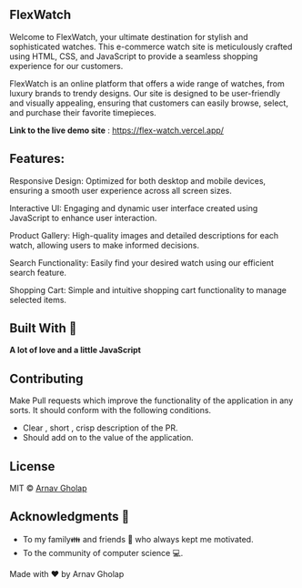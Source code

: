 ## **FlexWatch**

Welcome to FlexWatch, your ultimate destination for stylish and sophisticated watches. This e-commerce watch site is meticulously crafted using HTML, CSS, and JavaScript to provide a seamless shopping experience for our customers.

FlexWatch is an online platform that offers a wide range of watches, from luxury brands to trendy designs. Our site is designed to be user-friendly and visually appealing, ensuring that customers can easily browse, select, and purchase their favorite timepieces.

**Link to the live demo site** : https://flex-watch.vercel.app/

## Features:

Responsive Design: Optimized for both desktop and mobile devices, ensuring a smooth user experience across all screen sizes.

Interactive UI: Engaging and dynamic user interface created using JavaScript to enhance user interaction.

Product Gallery: High-quality images and detailed descriptions for each watch, allowing users to make informed decisions.

Search Functionality: Easily find your desired watch using our efficient search feature.

Shopping Cart: Simple and intuitive shopping cart functionality to manage selected items.

## Built With 🎯
**A lot of love and a little JavaScript**

## Contributing 

Make Pull requests which improve the functionality of the application in any sorts. It should conform with the following conditions. 
* Clear , short , crisp description of the PR. 
* Should add on to the value of the application.

## License

MIT © [Arnav Gholap](https://github.com/arnavgholap)

## Acknowledgments 💖

* To my family👪  and friends 👫 who always kept me motivated.
* To the community of computer science 💻.

Made with ❤ by Arnav Gholap
